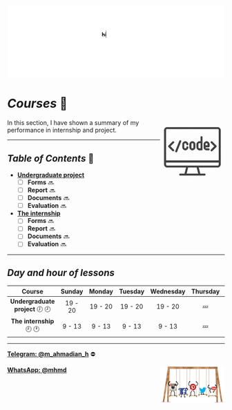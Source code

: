 ![banner](https://github.com/m-ahmadian-h/PNU_3991_AR/blob/main/gif/banner.gif)

# _Courses_ :wave:
<img src="https://github.com/m-ahmadian-h/PNU_3991_AR/blob/main/img/banner.png" align="right"  width="150" />
In this section, I have shown a summary of my performance in internship and project.

***

## _Table of Contents_ :mag_right:
* __[Undergraduate project](https://github.com/m-ahmadian-h/PNU_3991_AR/tree/main/Courses/Bachelor%20Project)__
   * [ ] __Forms__ :soon:
   * [ ] __Report__     :soon:
   * [ ] __Documents__  :soon:
   * [ ] __Evaluation__ :soon:
   
* __[The internship](https://github.com/m-ahmadian-h/PNU_3991_AR/tree/main/Courses/The%20internship)__
   * [ ] __Forms__ :soon:
   * [ ] __Report__     :soon:
   * [ ] __Documents__  :soon:
   * [ ] __Evaluation__ :soon:

***

## _Day and hour of lessons_

|Course                                  |Sunday |Monday |Tuesday|Wednesday|Thursday|Friday|Saturday|
|:--------------------------------------:|:-----:|:-----:|:-----:|:-------:|:------:|:----:|:------:|
|__Undergraduate project__   :clock7: :clock8:|19 - 20|19 - 20|19 - 20|19 - 20  |:zzz:   |:zzz: |19 - 20 |
|__The internship__   :clock9: :clock1:  |9 - 13 |9 - 13 |9 - 13 |9 - 13   |:zzz:   |:zzz: |9 - 13  |

***
__[Telegram: @m_ahmadian_h](https://telegram.me/m_ahmadian_h)__ :no_entry:

__[WhatsApp: @mhmd](https://wa.me/+989215166403)__ 
<img src="https://github.com/m-ahmadian-h/PNU_3991_AR/blob/main/gif/04.gif" align="right" width="150" />


